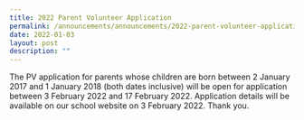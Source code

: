 ```yaml
---
title: 2022 Parent Volunteer Application
permalink: /announcements/announcements/2022-parent-volunteer-application
date: 2022-01-03
layout: post
description: ""
---
```

The PV application for parents whose children are born between 2 January 2017 and 1 January 2018 (both dates inclusive) will be open for application between 3 February 2022 and 17 February 2022. Application details will be available on our school website on 3 February 2022.
Thank you.
